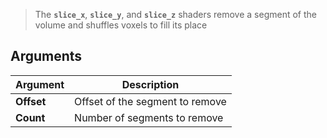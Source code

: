 > The **`slice_x`**, **`slice_y`**, and **`slice_z`** shaders remove a segment of the volume and shuffles voxels to fill its place

## Arguments

Argument | Description
--------- | -----------
**Offset** | Offset of the segment to remove
**Count** | Number of segments to remove
